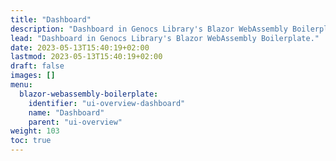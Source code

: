 ```yaml
---
title: "Dashboard"
description: "Dashboard in Genocs Library's Blazor WebAssembly Boilerplate."
lead: "Dashboard in Genocs Library's Blazor WebAssembly Boilerplate."
date: 2023-05-13T15:40:19+02:00
lastmod: 2023-05-13T15:40:19+02:00
draft: false
images: []
menu:
  blazor-webassembly-boilerplate:
    identifier: "ui-overview-dashboard"
    name: "Dashboard"
    parent: "ui-overview"
weight: 103
toc: true
---
```



